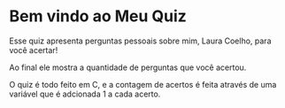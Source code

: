 # Bem vindo ao Meu Quiz
Esse quiz apresenta perguntas pessoais sobre mim, Laura Coelho, para você acertar! 

Ao final ele mostra a quantidade de perguntas que você acertou.

O quiz é todo feito em C, e a contagem de acertos é feita através de uma variável que é adcionada 1 a cada acerto.
